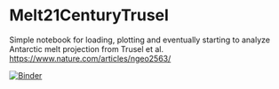 # Melt21CenturyTrusel


Simple notebook for loading, plotting and eventually starting to analyze Antarctic melt projection from Trusel et al. https://www.nature.com/articles/ngeo2563/


[![Binder](https://staging.binder.pangeo.io/badge_logo.svg)](https://staging.binder.pangeo.io/v2/gh/jkingslake/Melt21CenturyTrusel.git/master)

